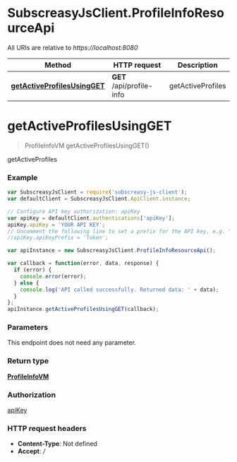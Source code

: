 # SubscreasyJsClient.ProfileInfoResourceApi

All URIs are relative to *https://localhost:8080*

Method | HTTP request | Description
------------- | ------------- | -------------
[**getActiveProfilesUsingGET**](ProfileInfoResourceApi.md#getActiveProfilesUsingGET) | **GET** /api/profile-info | getActiveProfiles


<a name="getActiveProfilesUsingGET"></a>
# **getActiveProfilesUsingGET**
> ProfileInfoVM getActiveProfilesUsingGET()

getActiveProfiles

### Example
```javascript
var SubscreasyJsClient = require('subscreasy-js-client');
var defaultClient = SubscreasyJsClient.ApiClient.instance;

// Configure API key authorization: apiKey
var apiKey = defaultClient.authentications['apiKey'];
apiKey.apiKey = 'YOUR API KEY';
// Uncomment the following line to set a prefix for the API key, e.g. "Token" (defaults to null)
//apiKey.apiKeyPrefix = 'Token';

var apiInstance = new SubscreasyJsClient.ProfileInfoResourceApi();

var callback = function(error, data, response) {
  if (error) {
    console.error(error);
  } else {
    console.log('API called successfully. Returned data: ' + data);
  }
};
apiInstance.getActiveProfilesUsingGET(callback);
```

### Parameters
This endpoint does not need any parameter.

### Return type

[**ProfileInfoVM**](ProfileInfoVM.md)

### Authorization

[apiKey](../README.md#apiKey)

### HTTP request headers

 - **Content-Type**: Not defined
 - **Accept**: */*


